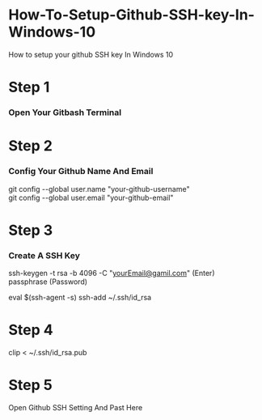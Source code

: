 # How-To-Setup-Github-SSH-key-In-Windows-10
How to setup your github SSH key In Windows 10 

<h1>Step 1</h1>
<h3>Open Your Gitbash Terminal </h3>

<h1>Step 2</h1>
<h3>Config Your Github Name And Email</h3>

git config --global user.name "your-github-username"<br/>
git config --global user.email "your-github-email"


<h1>Step 3</h1>
<h3>Create A SSH Key </h3>

ssh-keygen -t rsa -b 4096 -C "yourEmail@gamil.com" (Enter)<br/>
passphrase (Password)

eval $(ssh-agent -s)
ssh-add ~/.ssh/id_rsa

<h1>Step 4</h1>
clip < ~/.ssh/id_rsa.pub

<h1>Step 5</h5>
Open Github SSH Setting And Past Here
